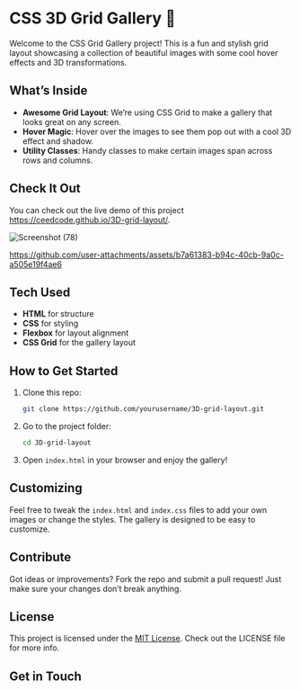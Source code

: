 # CSS 3D Grid Gallery 🌟

Welcome to the CSS Grid Gallery project! This is a fun and stylish grid layout showcasing a collection of beautiful images with some cool hover effects and 3D transformations.

## What’s Inside

- **Awesome Grid Layout**: We’re using CSS Grid to make a gallery that looks great on any screen.
- **Hover Magic**: Hover over the images to see them pop out with a cool 3D effect and shadow.
- **Utility Classes**: Handy classes to make certain images span across rows and columns.

## Check It Out

You can check out the live demo of this project https://ceedcode.github.io/3D-grid-layout/.

![Screenshot (78)](https://github.com/user-attachments/assets/2fd4d61c-9b86-47fe-9143-7bd6b6b955f6)

https://github.com/user-attachments/assets/b7a61383-b94c-40cb-9a0c-a505e19f4ae6



## Tech Used

- **HTML** for structure
- **CSS** for styling
- **Flexbox** for layout alignment
- **CSS Grid** for the gallery layout

## How to Get Started

1. Clone this repo:

   ```bash
   git clone https://github.com/yourusername/3D-grid-layout.git
   ```

2. Go to the project folder:

   ```bash
   cd 3D-grid-layout
   ```

3. Open `index.html` in your browser and enjoy the gallery!

## Customizing

Feel free to tweak the `index.html` and `index.css` files to add your own images or change the styles. The gallery is designed to be easy to customize.

## Contribute

Got ideas or improvements? Fork the repo and submit a pull request! Just make sure your changes don’t break anything.

## License

This project is licensed under the [MIT License](LICENSE). Check out the LICENSE file for more info.

## Get in Touch


